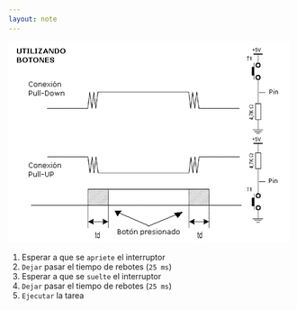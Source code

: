 ```yaml
---
layout: note
---
```


![adaa87c01af51039c94b3bab4d5639b6.png](../../../../img/5372e41c702a4fc0b0795b9415a6d4fe.png)
1. Esperar a que se `apriete` el interruptor
2. `Dejar` pasar el tiempo de rebotes (`25 ms`)
3. Esperar a que se `suelte` el interruptor
4. `Dejar` pasar el tiempo de rebotes (`25 ms`)
5. `Ejecutar` la tarea